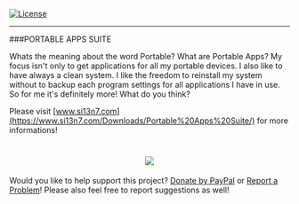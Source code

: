 [![License](https://img.shields.io/badge/License-GPLv3-blue.svg)](https://github.com/Si13n7/PortableAppsSuite/blob/master/LICENSE.txt)

***

###PORTABLE APPS SUITE
                        
Whats the meaning about the word Portable? What are Portable Apps? My focus isn't only to get applications for all my portable devices. I also like to have always a clean system. I like the freedom to reinstall my system without to backup each program settings for all applications I have in use. So for me it's definitely more! What do you think?

Please visit [www.si13n7.com](https://www.si13n7.com/Downloads/Portable%20Apps%20Suite/) for more informations!

<h1 align="center"><sub><img  src="https://raw.githubusercontent.com/Si13n7/PortableAppsSuite/master/Preview.png"></sub></h1>

Would you like to help support this project? [Donate by PayPal](https://www.paypal.com/cgi-bin/webscr?cmd=_s-xclick&hosted_button_id=GSCTSX46UPCDW) or [Report a Problem](https://support.si13n7.com/)! Please also feel free to report suggestions as well!